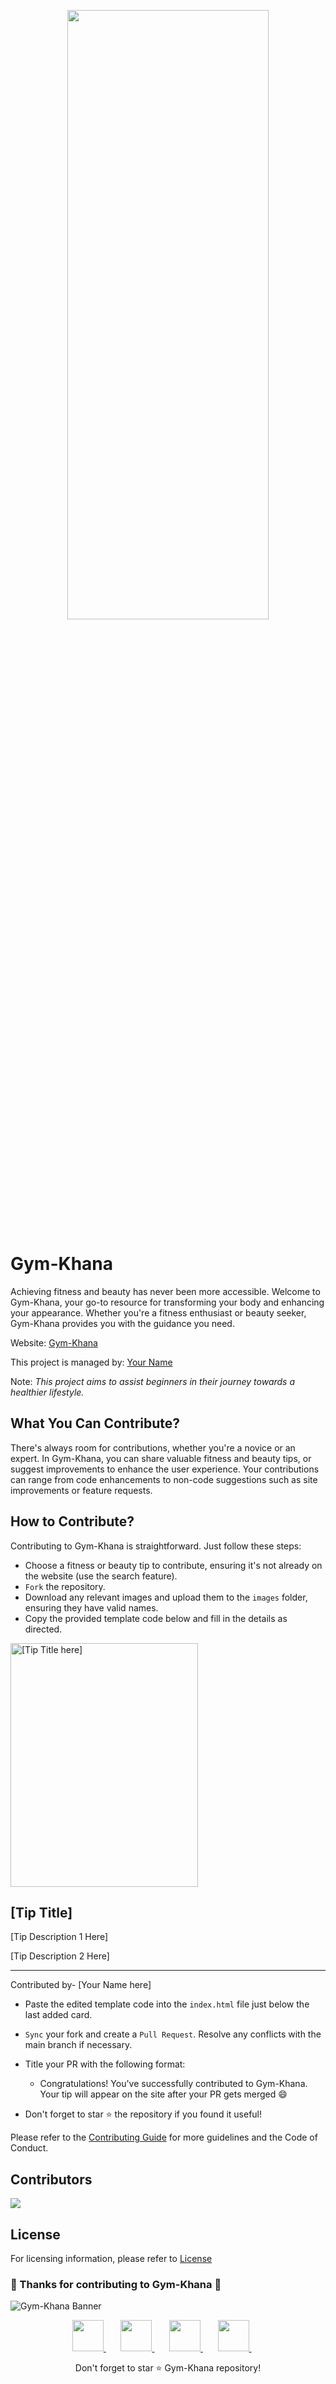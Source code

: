 <p align="center"><img src="./images/main_bg.jpg" height="50%" width="80%" /></p>

# Gym-Khana

Achieving fitness and beauty has never been more accessible. Welcome to Gym-Khana, your go-to resource for transforming your body and enhancing your appearance. Whether you're a fitness enthusiast or beauty seeker, Gym-Khana provides you with the guidance you need.

Website: [Gym-Khana](https://example.com/gym-khana)

This project is managed by: [Your Name](https://github.com/your-github-username)

Note: <i>This project aims to assist beginners in their journey towards a healthier lifestyle.</i>

## What You Can Contribute?

There's always room for contributions, whether you're a novice or an expert. In Gym-Khana, you can share valuable fitness and beauty tips, or suggest improvements to enhance the user experience. Your contributions can range from code enhancements to non-code suggestions such as site improvements or feature requests.

## How to Contribute?

Contributing to Gym-Khana is straightforward. Just follow these steps:

- Choose a fitness or beauty tip to contribute, ensuring it's not already on the website (use the search feature).
- `Fork` the repository.
- Download any relevant images and upload them to the `images` folder, ensuring they have valid names.
- Copy the provided template code below and fill in the details as directed.

<!-- Sample [Tip Title] card start -->
<div class="card mb-3 card-bg my-4" style="max-width: 100%;">
    <div class="row no-gutters">
        <div class="col-md-4">
            <!-- Replace image_name_here with the complete image name (with extension) that you uploaded -->
            <img src="./images/[image_name_here]" alt="[Tip Title here]" height="390px" width="300px">
        </div>
        <div class="col-md-8">
            <div class="card-body">
                <h2 class="card-title">[Tip Title]</h2>
                <p class="card-text">
                    [Tip Description 1 Here]
                </p>
                <p>
                    [Tip Description 2 Here]
                </p>
                <hr>
                <p>Contributed by- [Your Name here]</p>
            </div>
        </div>
    </div>
</div>
<!-- Sample [Tip Title] card end -->
<!-- Add your card below this line -->

- Paste the edited template code into the `index.html` file just below the last added card.
- `Sync` your fork and create a `Pull Request`. Resolve any conflicts with the main branch if necessary.
- Title your PR with the following format:

  - Congratulations! You've successfully contributed to Gym-Khana. Your tip will appear on the site after your PR gets merged 😄
- Don't forget to star ⭐ the repository if you found it useful!

Please refer to the [Contributing Guide](CONTRIBUTING.md) for more guidelines and the Code of Conduct.

## Contributors

<a href="https://github.com/your-github-username">
<img src="https://contrib.rocks/image?repo=your-github-username/gym-khana" />
</a>

## License

For licensing information, please refer to [License](LICENSE)

### 🎉 Thanks for contributing to Gym-Khana 🎉

![Gym-Khana Banner](https://example.com/gym-khana-banner.png)

<p align="center">
<a href="https://example.com/gym-khana-telegram">
<img src="https://upload.wikimedia.org/wikipedia/commons/8/82/Telegram_logo.svg" height="50px" />
</a>&nbsp; &nbsp; &nbsp;
<a href="https://example.com/gym-khana-linkedin">
<img src="https://raw.githubusercontent.com/alexnaiman/alexnaiman/master/resources/linkedin.webp" height="50px" />
</a>&nbsp; &nbsp; &nbsp;
<a href="https://example.com/gym-khana-instagram">
<img src="https://upload.wikimedia.org/wikipedia/commons/thumb/1/13/CIS-A2K_Instagram_Icon_%28Pink%29.svg/640px-CIS-A2K_Instagram_Icon_%28Pink%29.svg.png" height="50px" />
</a>&nbsp; &nbsp; &nbsp;
<a href="https://example.com/gym-khana-youtube">
<img src="https://upload.wikimedia.org/wikipedia/commons/thumb/b/b1/Antu_youtube-dl.svg/640px-Antu_youtube-dl.svg.png" height="50px" />
</a>&nbsp; &nbsp; &nbsp;
</p>

<p align="center">
Don't forget to star ⭐ Gym-Khana repository!
</p>

